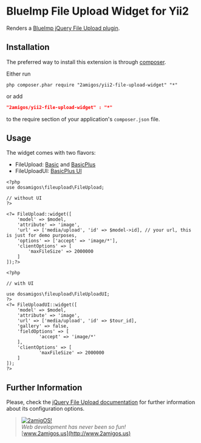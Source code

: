 BlueImp File Upload Widget for Yii2
===================================

Renders a [BlueImp jQuery File Upload plugin](http://blueimp.github.io/jQuery-File-Upload/).

Installation
------------
The preferred way to install this extension is through [composer](http://getcomposer.org/download/).

Either run

```
php composer.phar require "2amigos/yii2-file-upload-widget" "*"
```
or add

```json
"2amigos/yii2-file-upload-widget" : "*"
```

to the require section of your application's `composer.json` file.

Usage
-----

The widget comes with two flavors:

- FileUpload: [Basic](http://blueimp.github.io/jQuery-File-Upload/basic.html) and
    [BasicPlus](http://blueimp.github.io/jQuery-File-Upload/basic-plus.html)
- FileUploadUI: [BasicPlus UI](http://blueimp.github.io/jQuery-File-Upload/index.html)


```
<?php
use dosamigos\fileupload\FileUpload;

// without UI
?>

<?= FileUpload::widget([
	'model' => $model,
	'attribute' => 'image',
	'url' => ['media/upload', 'id' => $model->id], // your url, this is just for demo purposes,
	'options' => ['accept' => 'image/*'],
	'clientOptions' => [
		'maxFileSize' => 2000000
	]
]);?>

<?php

// with UI

use dosamigos\fileupload\FileUploadUI;
?>
<?= FileUploadUI::widget([
	'model' => $model,
	'attribute' => 'image',
	'url' => ['media/upload', 'id' => $tour_id],
	'gallery' => false,
	'fieldOptions' => [
    		'accept' => 'image/*'
	],
	'clientOptions' => [
    		'maxFileSize' => 2000000
	]
]);
?>
```

Further Information
-------------------
Please, check the [jQuery File Upload documentation](https://github.com/blueimp/jQuery-File-Upload/wiki) for further
information about its configuration options.


> [![2amigOS!](http://www.gravatar.com/avatar/55363394d72945ff7ed312556ec041e0.png)](http://www.2amigos.us)  
<i>Web development has never been so fun!</i>  
[www.2amigos.us](http://www.2amigos.us)
